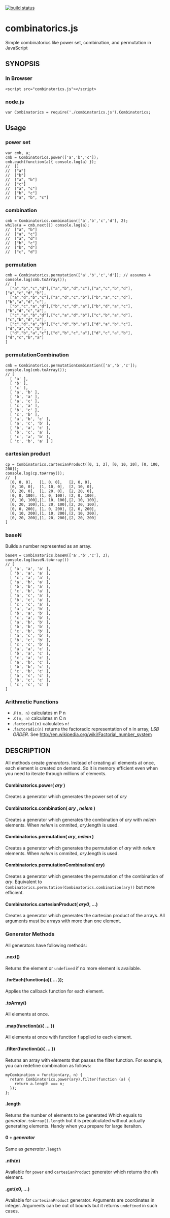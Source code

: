 [![build status](https://secure.travis-ci.org/dankogai/js-combinatorics.png)](http://travis-ci.org/dankogai/js-combinatorics)

combinatorics.js
===============

Simple combinatorics like power set, combination, and permutation in JavaScript

SYNOPSIS
--------

### In Browser
````
<script src="combinatorics.js"></script>
````
### node.js
````
var Combinatorics = require('./combinatorics.js').Combinatorics;
````

Usage
-----

### power set
````
var cmb, a;
cmb = Combinatorics.power(['a','b','c']);
cmb.each(function(a){ console.log(a) });
//  []
//  ["a"]
//  ["b"]
//  ["a", "b"]
//  ["c"]
//  ["a", "c"]
//  ["b", "c"]
//  ["a", "b", "c"]
````

### combination
````
cmb = Combinatorics.combination(['a','b','c','d'], 2);
while(a = cmb.next()) console.log(a);
//  ["a", "b"]
//  ["a", "c"]
//  ["a", "d"]
//  ["b", "c"]
//  ["b", "d"]
//  ["c", "d"]
````
### permutation
````
cmb = Combinatorics.permutation(['a','b','c','d']); // assumes 4
console.log(cmb.toArray());
//  [
  ["a","b","c","d"],["a","b","d","c"],["a","c","b","d"],["a","c","d","b"],
  ["a","d","b","c"],["a","d","c","b"],["b","a","c","d"],["b","a","d","c"],
  ["b","c","a","d"],["b","c","d","a"],["b","d","a","c"],["b","d","c","a"],
  ["c","a","b","d"],["c","a","d","b"],["c","b","a","d"],["c","b","d","a"],
  ["c","d","a","b"],["c","d","b","a"],["d","a","b","c"],["d","a","c","b"],
  ["d","b","a","c"],["d","b","c","a"],["d","c","a","b"],["d","c","b","a"]
]
````

### permutationCombination
````
cmb = Combinatorics.permutationCombination(['a','b','c']);
console.log(cmb.toArray());
// [ 
  [ 'a' ],
  [ 'b' ],
  [ 'c' ],
  [ 'a', 'b' ],
  [ 'b', 'a' ],
  [ 'a', 'c' ],
  [ 'c', 'a' ],
  [ 'b', 'c' ],
  [ 'c', 'b' ],
  [ 'a', 'b', 'c' ],
  [ 'a', 'c', 'b' ],
  [ 'b', 'a', 'c' ],
  [ 'b', 'c', 'a' ],
  [ 'c', 'a', 'b' ],
  [ 'c', 'b', 'a' ] ]
````

### cartesian product
````
cp = Combinatorics.cartesianProduct([0, 1, 2], [0, 10, 20], [0, 100, 200]);
console.log(cp.toArray());
//  [
  [0, 0, 0],   [1, 0, 0],   [2, 0, 0],
  [0, 10, 0],  [1, 10, 0],  [2, 10, 0],
  [0, 20, 0],  [1, 20, 0],  [2, 20, 0],
  [0, 0, 100], [1, 0, 100], [2, 0, 100],
  [0, 10, 100],[1, 10, 100],[2, 10, 100],
  [0, 20, 100],[1, 20, 100],[2, 20, 100],
  [0, 0, 200], [1, 0, 200], [2, 0, 200],
  [0, 10, 200],[1, 10, 200],[2, 10, 200],
  [0, 20, 200],[1, 20, 200],[2, 20, 200]
]
````

### baseN

Builds a number represented as an array.

````
baseN = Combinatorics.baseN(['a','b','c'], 3);
console.log(baseN.toArray())
// [ 
  [ 'a', 'a', 'a' ],
  [ 'b', 'a', 'a' ],
  [ 'c', 'a', 'a' ],
  [ 'a', 'b', 'a' ],
  [ 'b', 'b', 'a' ],
  [ 'c', 'b', 'a' ],
  [ 'a', 'c', 'a' ],
  [ 'b', 'c', 'a' ],
  [ 'c', 'c', 'a' ],
  [ 'a', 'a', 'b' ],
  [ 'b', 'a', 'b' ],
  [ 'c', 'a', 'b' ],
  [ 'a', 'b', 'b' ],
  [ 'b', 'b', 'b' ],
  [ 'c', 'b', 'b' ],
  [ 'a', 'c', 'b' ],
  [ 'b', 'c', 'b' ],
  [ 'c', 'c', 'b' ],
  [ 'a', 'a', 'c' ],
  [ 'b', 'a', 'c' ],
  [ 'c', 'a', 'c' ],
  [ 'a', 'b', 'c' ],
  [ 'b', 'b', 'c' ],
  [ 'c', 'b', 'c' ],
  [ 'a', 'c', 'c' ],
  [ 'b', 'c', 'c' ],
  [ 'c', 'c', 'c' ]
]
````

### Arithmetic Functions

+ .`P(m, n)`
  calculates m P n
+ .`C(m, n)`
  calculates m C n
+ .`factorial(n)`
  calculates `n!`
+ .`factoradic(n)`
  returns the factoradic representation of n in array, *LSB ORDER*.  See
  http://en.wikipedia.org/wiki/Factorial_number_system


DESCRIPTION
-----------

All methods create _generators_.  Instead of creating all elements at once, each element is created on demand.  So it is memory efficient even when you need to iterate through millions of elements.

#### Combinatorics.power( _ary_ )

Creates a generator which generates the power set of _ary_

#### Combinatorics.combination( _ary_ , _nelem_ )

Creates a generator which generates the combination of _ary_ with _nelem_ elements.
When _nelem_ is ommited, _ary_.length is used.

#### Combinatorics.permutation( _ary_, _nelem_ )

Creates a generator which generates the permutation of _ary_ with _nelem_ elements.
When _nelem_ is ommited, _ary_.length is used.

#### Combinatorics.permutationCombination( _ary_)

Creates a generator which generates the permutation of the combination of _ary_.
Equivalent to
`Combinatorics.permutation(Combinatorics.combination(ary))`
but more efficient.

#### Combinatorics.cartesianProduct( _ary0_, ...)

Creates a generator which generates the cartesian product of the arrays.  All arguments must be arrays with more than one element.

### Generator Methods

All generators have following methods:

#### .next()

Returns the element or `undefined` if no more element is available.

#### .forEach(function(a){ ... });

Applies the callback function for each element.

#### .toArray()

All elements at once.

#### .map(function(a){ ... })

All elements at once with function f applied to each element.

#### .filter(function(a){ ... })

Returns an array with elements that passes the filter function.
For example, you can redefine combination as follows:

````
myCombination = function(ary, n) {
  return Combinatorics.power(ary).filter(function (a) {
    return a.length === n;
  });
};
````

#### .length

Returns the number of elements to be generated
Which equals to _generator_`.toArray().length` but it is precalculated without actually generating elements.
Handy when you prepare for large iteraiton.

#### 0 + _generator_

Same as _generator_`.length`

#### .nth(n)

Available for  `power` and `cartesianProduct` generator which returns the *n*th element.

#### .get(x0, ...)

Available for `cartesianProduct` generator.  Arguments are coordinates in integer.
Arguments can be out of bounds but it returns `undefined` in such cases.
